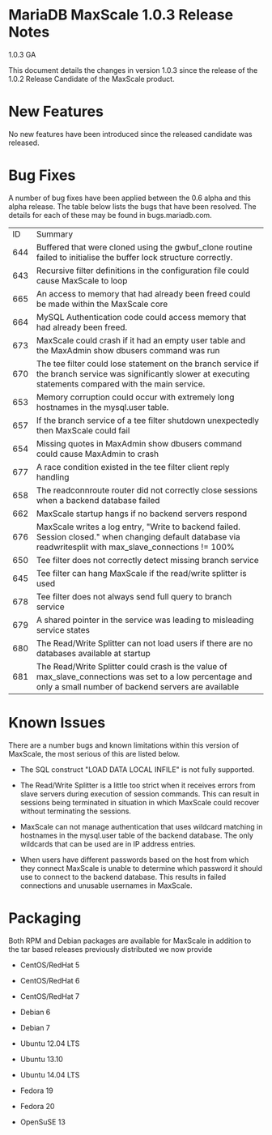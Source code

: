 # MariaDB MaxScale 1.0.3 Release Notes

1.0.3 GA

This document details the changes in version 1.0.3 since the release of the 1.0.2 Release Candidate of the MaxScale product.

# New Features

No new features have been introduced since the released candidate was released.

# Bug Fixes

A number of bug fixes have been applied between the 0.6 alpha and this alpha release. The table below lists the bugs that have been resolved. The details for each of these may be found in bugs.mariadb.com.

<table>
  <tr>
    <td>ID</td>
    <td>Summary</td>
  </tr>
  <tr>
    <td>644</td>
    <td>Buffered that were cloned using the gwbuf_clone routine failed to initialise the buffer lock structure correctly.</td>
  </tr>
  <tr>
    <td>643</td>
    <td>Recursive filter definitions in the configuration file could cause MaxScale to loop</td>
  </tr>
  <tr>
    <td>665</td>
    <td>An access to memory that had already been freed could be made within the MaxScale core</td>
  </tr>
  <tr>
    <td>664</td>
    <td>MySQL Authentication code could access memory that had already been freed.</td>
  </tr>
  <tr>
    <td>673</td>
    <td>MaxScale could crash if it had an empty user table and the MaxAdmin show dbusers command was run</td>
  </tr>
  <tr>
    <td>670</td>
    <td>The tee filter could lose statement on the branch service if the branch service was significantly slower at executing statements compared with the main service.</td>
  </tr>
  <tr>
    <td>653</td>
    <td>Memory corruption could occur with extremely long hostnames in the mysql.user table.</td>
  </tr>
  <tr>
    <td>657</td>
    <td>If the branch service of a tee filter shutdown unexpectedly then MaxScale could fail</td>
  </tr>
  <tr>
    <td>654</td>
    <td>Missing quotes in MaxAdmin show dbusers command could cause MaxAdmin to crash</td>
  </tr>
  <tr>
    <td>677</td>
    <td>A race condition existed in the tee filter client reply handling</td>
  </tr>
  <tr>
    <td>658</td>
    <td>The readconnroute router did not correctly close sessions when a backend database failed</td>
  </tr>
  <tr>
    <td>662</td>
    <td>MaxScale startup hangs if no backend servers respond</td>
  </tr>
  <tr>
    <td>676</td>
    <td>MaxScale writes a log entry, "Write to backend failed. Session closed." when changing default database via readwritesplit with max_slave_connections != 100%</td>
  </tr>
  <tr>
    <td>650</td>
    <td>Tee filter does not correctly detect missing branch service</td>
  </tr>
  <tr>
    <td>645</td>
    <td>Tee filter can hang MaxScale if the read/write splitter is used</td>
  </tr>
  <tr>
    <td>678</td>
    <td>Tee filter does not always send full query to branch service</td>
  </tr>
  <tr>
    <td>679</td>
    <td>A shared pointer in the service was leading to misleading service states</td>
  </tr>
  <tr>
    <td>680</td>
    <td>The Read/Write Splitter can not load users if there are no databases available at startup</td>
  </tr>
  <tr>
    <td>681</td>
    <td>The Read/Write Splitter could crash is the value of max_slave_connections was set to a low percentage and only a small number of backend servers are available</td>
  </tr>
</table>


# Known Issues

There are a number bugs and known limitations within this version of MaxScale, the most serious of this are listed below.

* The SQL construct "LOAD DATA LOCAL INFILE" is not fully supported.

* The Read/Write Splitter is a little too strict when it receives errors from slave servers during execution of session commands. This can result in sessions being terminated in situation in which MaxScale could recover without terminating the sessions.

* MaxScale can not manage authentication that uses wildcard matching in hostnames in the mysql.user table of the backend database. The only wildcards that can be used are in IP address entries.

* When users have different passwords based on the host from which they connect MaxScale is unable to determine which password it should use to connect to the backend database. This results in failed connections and unusable usernames in MaxScale.

# Packaging

Both RPM and Debian packages are available for MaxScale in addition to the tar based releases previously distributed we now provide

* CentOS/RedHat 5

* CentOS/RedHat 6

* CentOS/RedHat 7

* Debian 6

* Debian 7

* Ubuntu 12.04 LTS

* Ubuntu 13.10

* Ubuntu 14.04 LTS

* Fedora 19

* Fedora 20

* OpenSuSE 13

